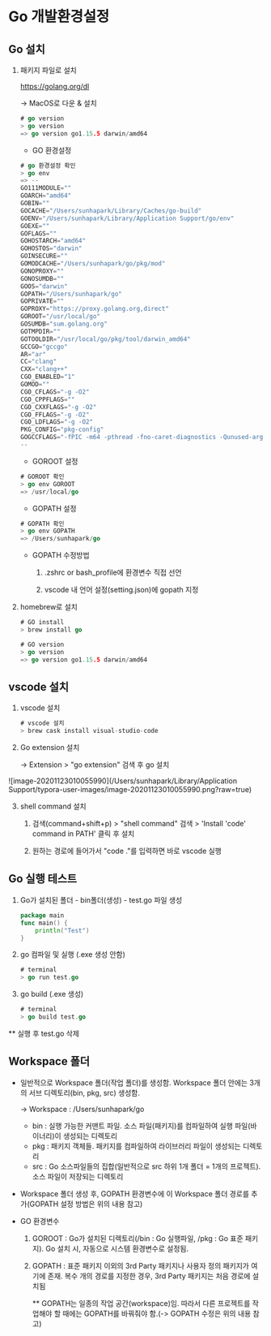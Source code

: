 # Go 개발환경설정

## Go 설치

1. 패키지 파일로 설치

   https://golang.org/dl

   -> MacOS로 다운 & 설치

   ```go
   # go version
   > go version
   => go version go1.15.5 darwin/amd64
   ```

   - GO 환경설정

   ```go
   # go 환경설정 확인
   > go env
   => --
   GO111MODULE=""
   GOARCH="amd64"
   GOBIN=""
   GOCACHE="/Users/sunhapark/Library/Caches/go-build"
   GOENV="/Users/sunhapark/Library/Application Support/go/env"
   GOEXE=""
   GOFLAGS=""
   GOHOSTARCH="amd64"
   GOHOSTOS="darwin"
   GOINSECURE=""
   GOMODCACHE="/Users/sunhapark/go/pkg/mod"
   GONOPROXY=""
   GONOSUMDB=""
   GOOS="darwin"
   GOPATH="/Users/sunhapark/go"
   GOPRIVATE=""
   GOPROXY="https://proxy.golang.org,direct"
   GOROOT="/usr/local/go"
   GOSUMDB="sum.golang.org"
   GOTMPDIR=""
   GOTOOLDIR="/usr/local/go/pkg/tool/darwin_amd64"
   GCCGO="gccgo"
   AR="ar"
   CC="clang"
   CXX="clang++"
   CGO_ENABLED="1"
   GOMOD=""
   CGO_CFLAGS="-g -O2"
   CGO_CPPFLAGS=""
   CGO_CXXFLAGS="-g -O2"
   CGO_FFLAGS="-g -O2"
   CGO_LDFLAGS="-g -O2"
   PKG_CONFIG="pkg-config"
   GOGCCFLAGS="-fPIC -m64 -pthread -fno-caret-diagnostics -Qunused-arguments -fmessage-length=0 -fdebug-prefix-map=/var/folders/n_/9hrsjfpd1bngz7c3nyhpfnqr0000gn/T/go-build978047049=/tmp/go-build -gno-record-gcc-switches -fno-common"
   --
   ```

   - GOROOT 설정

   ```go
   # GOROOT 확인
   > go env GOROOT
   => /usr/local/go
   ```

   - GOPATH 설정

   ```go
   # GOPATH 확인
   > go env GOPATH
   => /Users/sunhapark/go
   ```

   - GOPATH 수정방법

     1) .zshrc or bash_profile에 환경변수 직접 선언

     2) vscode 내 언어 설정(setting.json)에 gopath 지정

     

2. homebrew로 설치

   ```go
   # GO install
   > brew install go
   
   # GO version
   > go version
   => go version go1.15.5 darwin/amd64
   ```



## vscode 설치

1. vscode 설치

   ```go
   # vscode 설치
   > brew cask install visual-studio-code
   ```

2. Go extension 설치

   -> Extension > "go extension" 검색 후 go 설치

![image-20201123010055990](/Users/sunhapark/Library/Application Support/typora-user-images/image-20201123010055990.png?raw=true)

3. shell command 설치

   1) 검색(command+shift+p) > "shell command" 검색 > 'Install 'code' command in PATH' 클릭 후 설치

   2) 원하는 경로에 들어가서 "code ."를 입력하면 바로 vscode 실행



## Go 실행 테스트

1. Go가 설치된 폴더 - bin폴더(생성) - test.go 파일 생성

   ```go
   package main
   func main() {
       println("Test")
   }
   ```

2. go 컴파일 및 실행 (.exe 생성 안함)

   ```go
   # terminal
   > go run test.go
   ```

3. go build (.exe 생성)

   ```go
   # terminal
   > go build test.go
   ```

 ** 실행 후 test.go 삭제



## Workspace 폴더

- 일반적으로 Workspace 폴더(작업 폴더)를 생성함. Workspace 폴더 안에는 3개의 서브 디렉토리(bin, pkg, src) 생성함.

  -> Workspace : /Users/sunhapark/go

  - bin : 실행 가능한 커맨트 파일. 소스 파일(패키지)를 컴파일하여 실행 파일(바이너리)이 생성되는 디렉토리
  - pkg : 패키지 객체들. 패키지를 컴파일하여 라이브러리 파일이 생성되는 디렉토리
  - src : Go 소스파일들의 집합(일반적으로 src 하위 1개 폴더 = 1개의 프로젝트). 소스 파일이 저장되는 디렉토리

- Workspace 폴더 생성 후, GOPATH 환경변수에 이 Workspace 폴더 경로를 추가(GOPATH 설정 방법은 위의 내용 참고)

- GO 환경변수

  1. GOROOT : Go가 설치된 디렉토리(/bin : Go 실행파일, /pkg : Go 표준 패키지). Go 설치 시, 자동으로 시스템 환경변수로 설정됨.

  2. GOPATH : 표준 패키지 이외의 3rd Party 패키지나 사용자 정의 패키지가 여기에 존재. 복수 개의 경로를 지정한 경우, 3rd Party 패키지는 처음 경로에 설치됨

     ** GOPATH는 일종의 작업 공간(workspace)임. 따라서 다른 프로젝트를 작업해야 할 때에는 GOPATH를 바꿔줘야 함.(-> GOPATH 수정은 위의 내용 참고)
